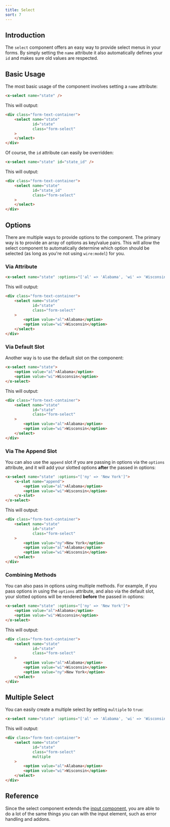 ```yaml
---
title: Select
sort: 7
---
```


## Introduction

The `select` component offers an easy way to provide select menus in your forms.
By simply setting the `name` attribute it also automatically defines your `id` 
and makes sure old values are respected.

## Basic Usage

The most basic usage of the component involves setting a `name` attribute:

```html
<x-select name="state" />
```

This will output:

```html
<div class="form-text-container">
    <select name="state"
            id="state"
            class="form-select"
    >
    </select>
</div>
```

Of course, the `id` attribute can easily be overridden:

```html
<x-select name="state" id="state_id" />
```

This will output:

```html
<div class="form-text-container">
    <select name="state"
            id="state_id"
            class="form-select"
    >
    </select>
</div>
```

## Options

There are multiple ways to provide options to the component. The primary way is to provide an array of options as
key/value pairs. This will allow the select component to automatically determine which option should be selected
(as long as you're not using `wire:model`) for you.

### Via Attribute

```html
<x-select name="state" :options="['al' => 'Alabama', 'wi' => 'Wisconsin']" />
```

This will output:
```html
<div class="form-text-container">
    <select name="state"
            id="state"
            class="form-select"
    >
        <option value="al">Alabama</option>
        <option value="wi">Wisconsin</option>
    </select>
</div>
```

### Via Default Slot

Another way is to use the default slot on the component:
```html
<x-select name="state">
    <option value="al">Alabama</option>
    <option value="wi">Wisconsin</option>
</x-select>
```

This will output:

```html
<div class="form-text-container">
    <select name="state"
            id="state"
            class="form-select"
    >
        <option value="al">Alabama</option>
        <option value="wi">Wisconsin</option>
    </select>
</div>
```

### Via The Append Slot

You can also use the `append` slot if you are passing in options via the `options` attribute, and it will
add your slotted options **after** the passed in options:

```html
<x-select name="state" :options="['ny' => 'New York']">
    <x-slot name="append">
        <option value="al">Alabama</option>
        <option value="wi">Wisconsin</option>
    </x-slot>
</x-select>
```

This will output:
```html
<div class="form-text-container">
    <select name="state"
            id="state"
            class="form-select"
    >
        <option value="ny">New York</option>
        <option value="al">Alabama</option>
        <option value="wi">Wisconsin</option>
    </select>
</div>
```

### Combining Methods
You can also pass in options using multiple methods. For example, if you pass options in using the `options`
attribute, and also via the default slot, your slotted options will be rendered **before** the passed in options:

```html
<x-select name="state" :options="['ny' => 'New York']">
    <option value="al">Alabama</option>
    <option value="wi">Wisconsin</option>
</x-select>
```

This will output:
```html
<div class="form-text-container">
    <select name="state"
            id="state"
            class="form-select"
    >
        <option value="al">Alabama</option>
        <option value="wi">Wisconsin</option>
        <option value="ny">New York</option>
    </select>
</div>
```

## Multiple Select

You can easily create a multiple select by setting `multiple` to `true`:

```html
<x-select name="state" :options="['al' => 'Alabama', 'wi' => 'Wisconsin']" multiple />
```

This will output:
```html
<div class="form-text-container">
    <select name="state"
            id="state"
            class="form-select"
            multiple
    >
        <option value="al">Alabama</option>
        <option value="wi">Wisconsin</option>
    </select>
</div>
```

## Reference

Since the select component extends the [input component](/docs/laravel-form-components/{version}/components/input), you are able
to do a lot of the same things you can with the input element, such as error handling and addons.

